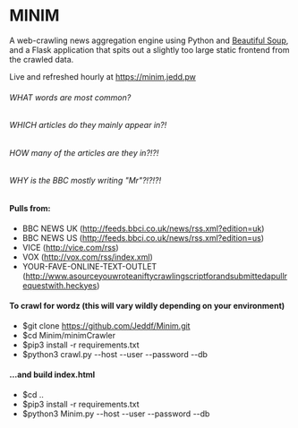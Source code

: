 # MINIM
A web-crawling news aggregation engine using Python and [Beautiful Soup](https://www.crummy.com/software/BeautifulSoup/), and a Flask application that spits out a slightly too large static frontend from the crawled data.

Live and refreshed hourly at https://minim.jedd.pw
###### WHAT words are most common? 
###### WHICH articles do they mainly appear in?! 
###### HOW many of the articles are they in?!?!
###### WHY is the BBC mostly writing "Mr"?!?!?!

#### Pulls from:
* BBC NEWS UK (http://feeds.bbci.co.uk/news/rss.xml?edition=uk)
* BBC NEWS US (http://feeds.bbci.co.uk/news/rss.xml?edition=us)
* VICE (http://vice.com/rss)
* VOX (http://vox.com/rss/index.xml)
* YOUR-FAVE-ONLINE-TEXT-OUTLET (http://www.asourceyouwroteaniftycrawlingscriptforandsubmittedapullrequestwith.heckyes)

#### To crawl for wordz (this will vary wildly depending on your environment)
* $git clone https://github.com/Jeddf/Minim.git
* $cd Minim/minimCrawler
* $pip3 install -r requirements.txt
* $python3 crawl.py --host <mysqlhost> --user <mysqluser> --password <mysqlpassword> --db <mysqldb>

#### ...and build index.html
* $cd ..
* $pip3 install -r requirements.txt
* $python3 Minim.py --host <mysqlhost> --user <mysqluser> --password <mysqlpassword> --db <mysqldb>

